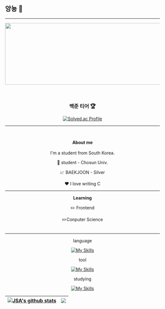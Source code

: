 ## 앙뇽 👋
<hr>
<div align="center">
  <a href="https://github.com/devxb/gitanimals">
    <img src="https://render.gitanimals.org/lines/{SUN-AAA}?pet-id=1" width="2000" height="200"/>
  </a>
</div>

<br>
<br>

<div align="center">
  <h3>백준 티어 🏆</h3>
  <a href="https://solved.ac/profile/sunna0626">
    <img src="https://mazassumnida.wtf/api/generate_badge?boj=sunna0626" alt="Solved.ac Profile" />
  </a>
</div>

<hr>
<br />

<div align="center">
  
  **About me**
  <br>
  <br>
  I'm a student from South Korea.
  <br>

💼 student - Chosun Univ.

📈 BAEKJOON - Silver

❤️ I love writing C

<hr>

**Learning**

✏️ Frontend

✏️Conputer Science
<br>
<br>
<hr>

<p>language</p>

[![My Skills](https://skillicons.dev/icons?i=js,html,css,c,py)](https://skillicons.dev)

<p>tool</p>

[![My Skills](https://skillicons.dev/icons?i=discord,github,notion,visualstudio,vscode)](https://skillicons.dev)

<p>studying</p>

[![My Skills](https://skillicons.dev/icons?i=react,nodejs)](https://skillicons.dev)


| <a href="https://github.com/SUN-AAA/github-readme-stats"><img align="center" src="https://github-readme-stats.vercel.app/api?username=SUN-AAA&show_icons=true&include_all_commits=true&theme=buefy&hide_border=true" alt="JSA's github stats" /></a> | <a href="https://github.com/SUN-AAA/github-readme-stats"><img align="center" src="https://github-readme-stats.vercel.app/api/top-langs/?username=SUN-AAA&layout=compact&theme=buefy&hide_border=true" /></a> |
| ---------------------------------------------------------------------------------------------------------------------------------------------------------------------------------------------------------------------------------------------------- | ------------------------------------------------------------------------------------------------------------------------------------------------------------------------------------------------------------ |
</div>



